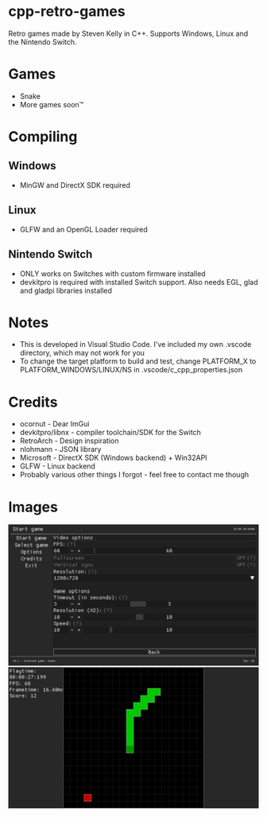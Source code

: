 # cpp-retro-games
Retro games made by Steven Kelly in C++. Supports Windows, Linux and the Nintendo Switch.

# Games
* Snake
* More games soon™

# Compiling
## Windows
* MinGW and DirectX SDK required

## Linux
* GLFW and an OpenGL Loader required

## Nintendo Switch
* ONLY works on Switches with custom firmware installed
* devkitpro is required with installed Switch support. Also needs EGL, glad and gladpi libraries installed

# Notes
* This is developed in Visual Studio Code. I've included my own .vscode directory, which may not work for you
* To change the target platform to build and test, change PLATFORM_X to PLATFORM_WINDOWS/LINUX/NS in .vscode/c_cpp_properties.json

# Credits
* ocornut - Dear ImGui
* devkitpro/libnx - compiler toolchain/SDK for the Switch
* RetroArch - Design inspiration
* nlohmann - JSON library
* Microsoft - DirectX SDK (Windows backend) + Win32API
* GLFW - Linux backend
* Probably various other things I forgot - feel free to contact me though

# Images
<img src="img/game-options.png">
<img src="img/snake.png">